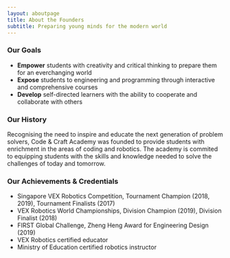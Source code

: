 ```yaml
---
layout: aboutpage
title: About the Founders
subtitle: Preparing young minds for the modern world
---
```


### Our Goals
- **Empower** students with creativity and critical thinking to prepare them for an everchanging world
- **Expose** students to engineering and programming through interactive and comprehensive courses
- **Develop** self-directed learners with the ability to cooperate and collaborate with others

### Our History
Recognising the need to inspire and educate the next generation of problem solvers, Code & Craft Academy was founded to provide students with enrichment in the areas of coding and robotics. The academy is commited to equipping students with the skills and knowledge needed to solve the challenges of today and tomorrow.

### Our Achievements & Credentials
- Singapore VEX Robotics Competition, Tournament Champion (2018, 2019), Tournament Finalists (2017)
- VEX Robotics World Championships, Division Champion (2019), Division Finalist (2018)
- FIRST Global Challenge, Zheng Heng Award for Engineering Design (2019)
- VEX Robotics certified educator
- Ministry of Education certified robotics instructor